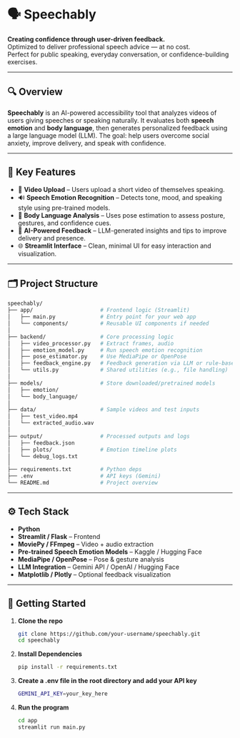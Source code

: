 # 🗣️ Speechably

**Creating confidence through user-driven feedback.**  
Optimized to deliver professional speech advice — at no cost.  
Perfect for public speaking, everyday conversation, or confidence-building exercises.

---

## 🔍 Overview

**Speechably** is an AI-powered accessibility tool that analyzes videos of users giving speeches or speaking naturally. It evaluates both **speech emotion** and **body language**, then generates personalized feedback using a large language model (LLM). The goal: help users overcome social anxiety, improve delivery, and speak with confidence.

---

## 🎯 Key Features

- 🎥 **Video Upload** – Users upload a short video of themselves speaking.
- 🔊 **Speech Emotion Recognition** – Detects tone, mood, and speaking style using pre-trained models.
- 💃 **Body Language Analysis** – Uses pose estimation to assess posture, gestures, and confidence cues.
- 🧠 **AI-Powered Feedback** – LLM-generated insights and tips to improve delivery and presence.
- 🌐 **Streamlit Interface** – Clean, minimal UI for easy interaction and visualization.

---

## 🗂️ Project Structure
```bash
speechably/
├── app/                     # Frontend logic (Streamlit)
│   ├── main.py              # Entry point for your web app
│   └── components/          # Reusable UI components if needed
│
├── backend/                 # Core processing logic
│   ├── video_processor.py   # Extract frames, audio
│   ├── emotion_model.py     # Run speech emotion recognition
│   ├── pose_estimator.py    # Use MediaPipe or OpenPose
│   ├── feedback_engine.py   # Feedback generation via LLM or rule-based
│   └── utils.py             # Shared utilities (e.g., file handling)
│
├── models/                  # Store downloaded/pretrained models
│   ├── emotion/             
│   └── body_language/
│
├── data/                    # Sample videos and test inputs
│   ├── test_video.mp4       
│   └── extracted_audio.wav
│
├── output/                  # Processed outputs and logs
│   ├── feedback.json        
│   ├── plots/               # Emotion timeline plots
│   └── debug_logs.txt
│
├── requirements.txt         # Python deps
├── .env                     # API keys (Gemini)
└── README.md                # Project overview
```


---

## ⚙️ Tech Stack

- **Python**
- **Streamlit / Flask** – Frontend
- **MoviePy / FFmpeg** – Video + audio extraction
- **Pre-trained Speech Emotion Models** – Kaggle / Hugging Face
- **MediaPipe / OpenPose** – Pose & gesture analysis
- **LLM Integration** – Gemini API / OpenAI / Hugging Face
- **Matplotlib / Plotly** – Optional feedback visualization

---

## 🚀 Getting Started

1. **Clone the repo**
   ```bash
   git clone https://github.com/your-username/speechably.git
   cd speechably

2. **Install Dependencies**
   ```bash
   pip install -r requirements.txt
   ```

3. **Create a .env file in the root directory and add your API key**
   ```bash
   GEMINI_API_KEY=your_key_here
   ```

4. **Run the program**
   ```bash
   cd app
   streamlit run main.py
   ```

